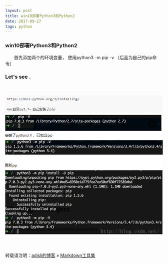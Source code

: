 ```yaml
---
layout: post
title: win10部署Python3和Python2
date: 2017-09-27 
tags: python    
---
```



### win10部署Python3和Python2

　　首先添加两个的环境变量， 使用python3 -m pip -v （后面为自己的pip命令）    

### Let's see .


<br />

![](/images/posts/python/python_win10.png)

<br />   
           

转载请注明：[adislj的博客](https://adislj.github.io) » [Markdown工具集](https://adislj.github.io/2017/09/Python_start_win10/)                   

